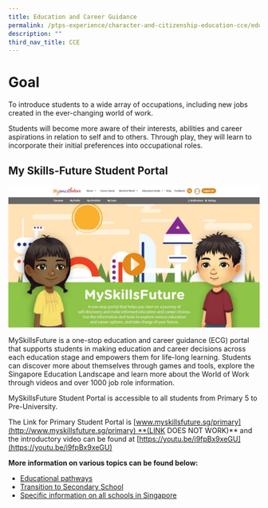 ```yaml
---
title: Education and Career Guidance
permalink: /ptps-experience/character-and-citizenship-education-cce/education-and-career-guidance/
description: ""
third_nav_title: CCE
---
```

# Goal


To introduce students to a wide array of occupations, including new jobs created in the ever-changing world of work.

Students will become more aware of their interests, abilities and career aspirations in relation to self and to others. Through play, they will learn to incorporate their initial preferences into occupational roles.

## My Skills-Future Student Portal

![](/images/PTPS%20Experience/MySkillsFuture%20Website.jpg)

MySkillsFuture is a one-stop education and career guidance (ECG) portal that supports students in making education and career decisions across each education stage and empowers them for life-long learning. Students can discover more about themselves through games and tools, explore the Singapore Education Landscape and learn more about the World of Work through videos and over 1000 job role information. 

MySkillsFuture Student Portal is accessible to all students from Primary 5 to Pre-University.

The Link for Primary Student Portal is [www.myskillsfuture.sg/primary](http://www.myskillsfuture.sg/primary) **(LINK DOES NOT WORK)** and the introductory video can be found at [https://youtu.be/i9fpBx9xeGU](https://youtu.be/i9fpBx9xeGU)

**More information on various topics can be found below:**

*   [Educational pathways](http://moe.gov.sg/education-in-sg)
*   [Transition to Secondary School](https://www.moe.gov.sg/secondary/transition-to-secondary)
*   [Specific information on all schools in Singapore](https://www.moe.gov.sg/education-in-sg)